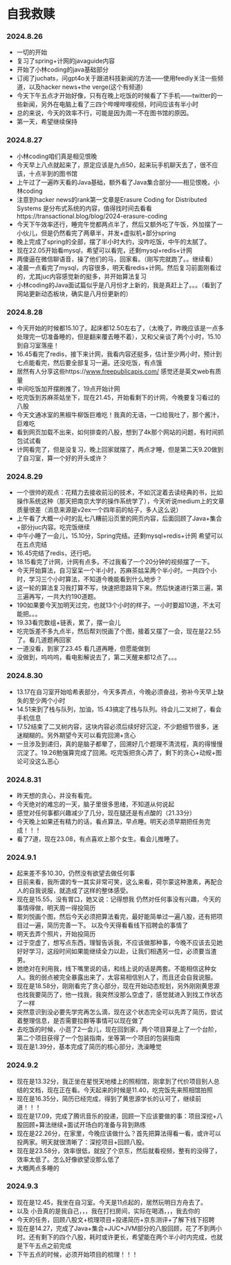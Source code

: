 # 自我救赎
### 2024.8.26
- 一切的开始
- 复习了spring+计网的javaguide内容
- 开始了小林coding的java基础部分
- 订阅了juchats，问gpt4o关于跟进科技新闻的方法——使用feedly关注一些频道，以及hacker news+the verge(这个有频道)
- 今天下午五点才开始好像，只有在晚上吃饭的时候看了下手机——twitter的一些新闻，另外在电脑上看了三四个哔哩哔哩视频，时间应该有半小时
- 总的来说，今天的效率不行，可能是因为周一不在图书馆的原因。
- 第一天，希望继续保持

### 2024.8.27
- 小林coding咱们真是相见恨晚
- 今天早上八点就起来了，原定应该是九点50，起来玩手机聊天去了，很不应该，十点半到的图书馆
- 上午过了一遍昨天看的Java基础，额外看了Java集合部分——相见恨晚，小林coding
- 注意到hacker news的rank第一文章是Erasure Coding for Distributed Systems  是分布式系统的内容，值得找时间去看看https://transactional.blog/blog/2024-erasure-coding
- 今天下午效率还行，睡完午觉都两点半了，然后又额外吃了午饭，外加摆了一小伙儿，但是仍然看完了两章半，并发+虚拟机+部分spring
- 晚上完成了spring的全部，摆了半小时大约，没咋吃饭，中午的太腻了。
- 现在22.05开始看mysql，希望可以看完，还剩mysql+redis+计网
- 两傻逼在微信聊语音，操了他们的马，回家看。（刚写完就跑了。。继续看）
- 凌晨一点看完了mysql，内容很多，明天看redis+计网。然后复习前面刚看过的，尤其juc内容感觉新的挺多，并开始算法复习
- 小林coding的Java面试篇似乎是八月份才上新的，我是真赶上了。。。（看到了网站更新动态板块，确实是八月份更新的）

### 2024.8.28
- 今天开始的时候都15.10了。起床都12.50左右了，（太晚了，昨晚应该是一点多处理完一切准备睡的，但是翻来覆去睡不着），又和父亲谈了两个小时，15.10到自习室落座！
- 16.45看完了redis，接下来计网，我看内容还挺多，估计至少两小时，预计到七点能看完，然后要全部复习一遍。还没吃饭，有点饿
- 居然有人分享这些https://www.freepublicapis.com/ 感觉还是英文web有质量
- 中间吃饭加开摆刷推了，19点开始计网
- 吃完饭到苏麻茶姑坐下，现在21.45，开始看剩下的计网，今晚要复习看过的八股
- 今天文通冰室的黑椒牛柳饭巨难吃！我真的无语，一口给我吐了，那个酱汁，巨难吃
- 看到网页加载不出来，如何排查的八股，想到了4k那个网站的问题，有时间抓包试试看
- 计网看完了，但是没复习，晚上回家就摆了，两点才睡，但是第二天9.20做到了自习室，算一个好的开头或许？

### 2024.8.29  
- 一个很帅的观点：花精力去接收前沿的技术，不如沉淀着去读经典的书，比如操作系统这种（那天把南京大学的操作系统学了），今天听说medium上的文章质量很差（消息来源是v2ex一个四年前的帖子，多人这么说）
- 上午看了大概一小时的乱七八糟前沿页里的网页内容，后面回顾了Java+集合+部分juc内容。吃完饭继续
- 中午小睡了一会儿，15.10分，Spring完结。还剩mysql+redis+计网  希望可以在五点完结
- 16.45完结了redis，还行吧。
- 18.15看完了计网，计网有点多。不过我看了一个20分钟的视频摆了一下。
- 今天开始算法，自习室呆一个半小时，苏麻茶姑呆两个半小时。一共四个小时，学习三个小时算法，不知道今晚能看到什么地步？
- 这一轮的算法复习我打算不写，快速把思路背下来。然后快速进行第三遍，第三遍再写，一共大约190道题。
- 190如果要今天加明天过完，也就13个小时的样子。一小时要超10道，不太可能把。。。
- 19.33看完数组+链表，累了，摆一会儿
- 吃完饭差不多九点半，然后帮刘悦画了个图，接着又摆了一会，现在是22.55了。看几道题再回家
- 一道没看，到家了23.45  看几道再睡，但愿能做到
- 没做到，呜呜呜，看电影解说去了，第二天醒来都12点了。。。

### 2024.8.30
- 13.17在自习室开始哈希表部分，今天多弄点，今晚必须奋战，弥补今天早上缺失的至少两个小时
- 14.51来到了栈与队列，加油，15.43搞定了栈与队列。待会儿二叉树了，看会手机信息
- 17.52结束了二叉树内容，这块内容必须后续好好沉淀，不少题细节很多，迷迷糊糊的。另外期望今天可以看完回溯+贪心
- 一旦涉及到递归，真的是脑子都晕了，回溯好几个题理不清流程，真的得慢慢沉淀了。19.26勉强算完成了回溯。吃完饭把贪心弄了，剩下的贪心+动规+图论可没这么恶心

### 2024.8.31
- 昨天想的贪心，并没有看完。
- 今天绝对的难忘的一天，脑子里很多思绪，不知道从何说起
- 感觉对任何事都兴趣减少了几分，现在腿还是有点酸的（21.33分）
- 今天晚上如果还有精力的话，看点算法，早点睡。明天必须早期把任务完成！！！
- 看了7道，现在23.08，有点喜欢上那个女生。看会儿推睡了。

### 2024.9.1
- 起来差不多10.30，仍然没有欲望去做任何事
- 目前来看，我所谓的专一其实非常可笑，这么来看，荷尔蒙这种激素，再配合人的自我说服，就造成了这样的整体感受。
- 现在是15.55，没有胃口，她又说：记得想我      仍然对任何事没有兴趣，今天的事情得做，明天周一得投简历
- 帮刘悦画个图，然后今天必须把算法看完，最好能简单过一遍八股，还有把项目过一遍，简历完善一下。      以及今天得看看线下招聘会的事情了
- 明天去弄个照片，开始投简历
- 过于空虚了，想写点东西，理智告诉我，不应该做那种事，今晚不应该去见她      好好学习，这段时间如果能继续全力以赴，让我们相遇另一位，必须要当渣男。
- 她绝对在利用我，线下嘴里说的话，和线上说的话是两套。不能相信这种女人。我的弱点被完全暴露出来了，太容易相信别人了，而且还会自我说服。
- 现在是18.58分，刚刚看完了贪心部分，现在开始动态规划，另外刚刚黄思源也找我要简历了，他一找我，我突然没那么空虚了，感觉就进入到找工作状态了一样
- 突然意识到没必要先学完再怎么滴，现在这个状态完全可以先弄了简历，尝试着整理信息，是否需要拉群等事情可以现在做了
- 去吃饭的时候，小逛了2一会儿，现在回到家，两个项目算是上了一个台阶，第二个项目获得了一个包装指南，坐等第一个项目的包装指南
- 现在是1.39分，基本完成了简历的核心部分，洗澡睡觉

### 2024.9.2
- 现在是13.32分，我正坐在星悦天地楼上的照相馆，刚拿到了代价项目别人总结的文档，现在正在看。今天起来的时候是11.40，吃完饭先来照相馆拍照
- 现在是16.35分，简历已经完成，得到了黄思源学长的认可了，继续前进！！！
- 现在是17.09，完成了腾讯音乐的投递，回顾一下应该要做的事：项目深挖+八股回顾+算法继续+面试开场白的准备与背到熟练
- 现在是22.26分，在家里，今晚应该做什么？首先把算法得看一看，或许可以投两家。明天就很清晰了：深挖项目+回顾八股。
- 现在是23.58分，效率很低，就投了个京东，然后就看视频，整有的没得了，效率太低了。怎么好像欲望没那么低了
- 大概两点多睡的

### 2024.9.3
- 现在是12.45，我坐在自习室。今天是11点起的，居然玩明日方舟去了。
- 以及 小丑真的是我自己，，，我在打扫房间，实际在喝酒，，，我去你的
- 今天的任务，回顾八股文+梳理项目+投递简历+京东测评+了解下线下招聘
- 现在是14.27，完成了Java+集合+JUC+JVM部分的八股回顾，花了不到两小时。还有剩下的四个八股，耗时或许更长，希望能在两个半小时内完成，也就是下午五点之前完成
- 下午五点的时候，必须开始项目的梳理！！！

